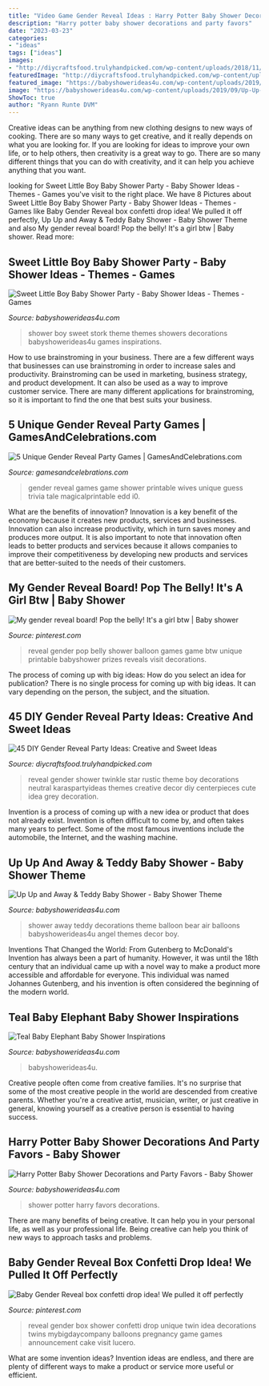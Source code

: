 ```yaml
---
title: "Video Game Gender Reveal Ideas : Harry Potter Baby Shower Decorations And Party Favors"
description: "Harry potter baby shower decorations and party favors"
date: "2023-03-23"
categories:
- "ideas"
tags: ["ideas"]
images:
- "http://diycraftsfood.trulyhandpicked.com/wp-content/uploads/2018/11/gender-reveal-announcement-party-ideas-e35n9rgtp7-trulyhandpicked.jpg"
featuredImage: "http://diycraftsfood.trulyhandpicked.com/wp-content/uploads/2018/11/gender-reveal-announcement-party-ideas-e35n9rgtp7-trulyhandpicked.jpg"
featured_image: "https://babyshowerideas4u.com/wp-content/uploads/2019/09/Up-Up-and-Away-Baby-Shower-Ideas-600x923.jpg"
image: "https://babyshowerideas4u.com/wp-content/uploads/2019/09/Up-Up-and-Away-Baby-Shower-Ideas-600x923.jpg"
ShowToc: true
author: "Ryann Runte DVM"
---
```



Creative ideas can be anything from new clothing designs to new ways of cooking. There are so many ways to get creative, and it really depends on what you are looking for. If you are looking for ideas to improve your own life, or to help others, then creativity is a great way to go. There are so many different things that you can do with creativity, and it can help you achieve anything that you want.

	

		
looking for Sweet Little Boy Baby Shower Party - Baby Shower Ideas - Themes - Games you've visit to the right place. We have 8 Pictures about Sweet Little Boy Baby Shower Party - Baby Shower Ideas - Themes - Games like Baby Gender Reveal box confetti drop idea! We pulled it off perfectly, Up Up and Away &amp; Teddy Baby Shower - Baby Shower Theme and also My gender reveal board! Pop the belly! It&#039;s a girl btw | Baby shower. Read more:
		
    
## Sweet Little Boy Baby Shower Party - Baby Shower Ideas - Themes - Games

<img loading=lazy src="http://www.babyshowerideas4u.com/wp-content/uploads/2014/01/Sweet-Little-Boy-Baby-Shower-Party-600x923.jpg" onerror="this.onerror=null;this.src='https://tse2.mm.bing.net/th?id=OIP.pKn7forRzQaDM-3Vs97DvQHaLZ&amp;pid=15.1';" alt="Sweet Little Boy Baby Shower Party - Baby Shower Ideas - Themes - Games">

_Source: babyshowerideas4u.com_

>shower boy sweet stork theme themes showers decorations babyshowerideas4u games inspirations. 

	

How to use brainstroming in your business.
There are a few different ways that businesses can use brainstroming in order to increase sales and productivity. Brainstroming can be used in marketing, business strategy, and product development. It can also be used as a way to improve customer service. There are many different applications for brainstroming, so it is important to find the one that best suits your business.

    
## 5 Unique Gender Reveal Party Games | GamesAndCelebrations.com

<img loading=lazy src="http://www.gamesandcelebrations.com/wp-content/uploads/2017/11/Games-for-Gender-Reveal-Party.png" onerror="this.onerror=null;this.src='https://tse3.mm.bing.net/th?id=OIP.0ApNgOfwjWPGK-2Qmsb76gHaFj&amp;pid=15.1';" alt="5 Unique Gender Reveal Party Games | GamesAndCelebrations.com">

_Source: gamesandcelebrations.com_

>gender reveal games game shower printable wives unique guess trivia tale magicalprintable edd i0. 

	

What are the benefits of innovation?
Innovation is a key benefit of the economy because it creates new products, services and businesses. Innovation can also increase productivity, which in turn saves money and produces more output. It is also important to note that innovation often leads to better products and services because it allows companies to improve their competitiveness by developing new products and services that are better-suited to the needs of their customers.

    
## My Gender Reveal Board! Pop The Belly! It&#039;s A Girl Btw | Baby Shower

<img loading=lazy src="https://i.pinimg.com/736x/c1/7e/f5/c17ef5a4888085e9297d340dd835adbd--pop-the-belly-gender-reveal-gender-party.jpg" onerror="this.onerror=null;this.src='https://tse3.mm.bing.net/th?id=OIP.jAlmLkgNPtcL0dGRkN88VQDCFA&amp;pid=15.1';" alt="My gender reveal board! Pop the belly! It&#039;s a girl btw | Baby shower">

_Source: pinterest.com_

>reveal gender pop belly shower balloon games game btw unique printable babyshower prizes reveals visit decorations. 

	

The process of coming up with big ideas: How do you select an idea for publication?
There is no single process for coming up with big ideas. It can vary depending on the person, the subject, and the situation.

    
## 45 DIY Gender Reveal Party Ideas: Creative And Sweet Ideas

<img loading=lazy src="http://diycraftsfood.trulyhandpicked.com/wp-content/uploads/2018/11/gender-reveal-announcement-party-ideas-e35n9rgtp7-trulyhandpicked.jpg" onerror="this.onerror=null;this.src='https://tse1.mm.bing.net/th?id=OIP.0pHxfp1Z2NKmI5gJ1GrYNAHaJ3&amp;pid=15.1';" alt="45 DIY Gender Reveal Party Ideas: Creative and Sweet Ideas">

_Source: diycraftsfood.trulyhandpicked.com_

>reveal gender shower twinkle star rustic theme boy decorations neutral karaspartyideas themes creative decor diy centerpieces cute idea grey decoration. 

	

Invention is a process of coming up with a new idea or product that does not already exist. Invention is often difficult to come by, and often takes many years to perfect. Some of the most famous inventions include the automobile, the Internet, and the washing machine.

    
## Up Up And Away &amp; Teddy Baby Shower - Baby Shower Theme

<img loading=lazy src="https://babyshowerideas4u.com/wp-content/uploads/2019/09/Up-Up-and-Away-Baby-Shower-Ideas-600x923.jpg" onerror="this.onerror=null;this.src='https://tse1.mm.bing.net/th?id=OIP.789CW2QtdNB4o9VY0MOyFQHaLZ&amp;pid=15.1';" alt="Up Up and Away &amp; Teddy Baby Shower - Baby Shower Theme">

_Source: babyshowerideas4u.com_

>shower away teddy decorations theme balloon bear air balloons babyshowerideas4u angel themes decor boy. 

	

Inventions That Changed the World: From Gutenberg to McDonald's
Invention has always been a part of humanity. However, it was until the 18th century that an individual came up with a novel way to make a product more accessible and affordable for everyone. This individual was named Johannes Gutenberg, and his invention is often considered the beginning of the modern world.

    
## Teal Baby Elephant Baby Shower Inspirations

<img loading=lazy src="https://babyshowerideas4u.com/wp-content/uploads/2019/05/Teal-Baby-Elephant-Baby-Shower.jpg" onerror="this.onerror=null;this.src='https://tse3.mm.bing.net/th?id=OIP.TlDVFvJc0J7CJbNnl9SnmwHaLZ&amp;pid=15.1';" alt="Teal Baby Elephant Baby Shower Inspirations">

_Source: babyshowerideas4u.com_

>babyshowerideas4u. 

	

Creative people often come from creative families. It's no surprise that some of the most creative people in the world are descended from creative parents. Whether you're a creative artist, musician, writer, or just creative in general, knowing yourself as a creative person is essential to having success.

    
## Harry Potter Baby Shower Decorations And Party Favors - Baby Shower

<img loading=lazy src="https://babyshowerideas4u.com/wp-content/uploads/2017/06/Harry-Potter-Baby-Shower-Decorations-and-Party-Favors-1.jpg" onerror="this.onerror=null;this.src='https://tse3.mm.bing.net/th?id=OIP.LsY9rC4ItX1XcXOYUR99ZAHaFj&amp;pid=15.1';" alt="Harry Potter Baby Shower Decorations and Party Favors - Baby Shower">

_Source: babyshowerideas4u.com_

>shower potter harry favors decorations. 

	

There are many benefits of being creative. It can help you in your personal life, as well as your professional life. Being creative can help you think of new ways to approach tasks and problems.

    
## Baby Gender Reveal Box Confetti Drop Idea! We Pulled It Off Perfectly

<img loading=lazy src="https://i.pinimg.com/736x/8d/20/f2/8d20f28a43c6331433d20da21d80db29--gender-party-box-gender-reveal-ideas.jpg" onerror="this.onerror=null;this.src='https://tse4.mm.bing.net/th?id=OIP.hKQbb5nvnJD--veYWq9qpAHaJ3&amp;pid=15.1';" alt="Baby Gender Reveal box confetti drop idea! We pulled it off perfectly">

_Source: pinterest.com_

>reveal gender box shower confetti drop unique twin idea decorations twins mybigdaycompany balloons pregnancy game games announcement cake visit lucero. 

	

What are some invention ideas?
Invention ideas are endless, and there are plenty of different ways to make a product or service more useful or efficient.

